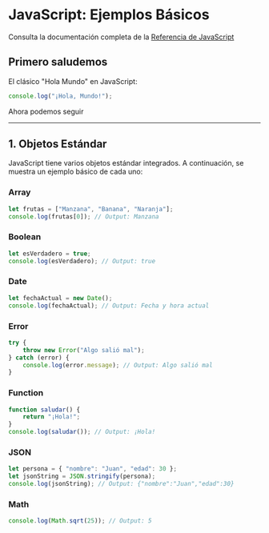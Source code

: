 # JavaScript: Ejemplos Básicos
Consulta la documentación completa de la [Referencia de JavaScript](https://developer.mozilla.org/es/docs/Web/JavaScript/Reference)

## Primero saludemos
El clásico "Hola Mundo" en JavaScript:

```javascript
console.log("¡Hola, Mundo!");
```

Ahora podemos seguir

---

## 1. Objetos Estándar

JavaScript tiene varios objetos estándar integrados. A continuación, se muestra un ejemplo básico de cada uno:

### **Array**
```javascript
let frutas = ["Manzana", "Banana", "Naranja"];
console.log(frutas[0]); // Output: Manzana
```

### **Boolean**
```javascript
let esVerdadero = true;
console.log(esVerdadero); // Output: true
```

### **Date**
```javascript
let fechaActual = new Date();
console.log(fechaActual); // Output: Fecha y hora actual
```

### **Error**
```javascript
try {
    throw new Error("Algo salió mal");
} catch (error) {
    console.log(error.message); // Output: Algo salió mal
}
```

### **Function**
```javascript
function saludar() {
    return "¡Hola!";
}
console.log(saludar()); // Output: ¡Hola!
```

### **JSON**
```javascript
let persona = { "nombre": "Juan", "edad": 30 };
let jsonString = JSON.stringify(persona);
console.log(jsonString); // Output: {"nombre":"Juan","edad":30}
```

### **Math**
```javascript
console.log(Math.sqrt(25)); // Output: 5
```